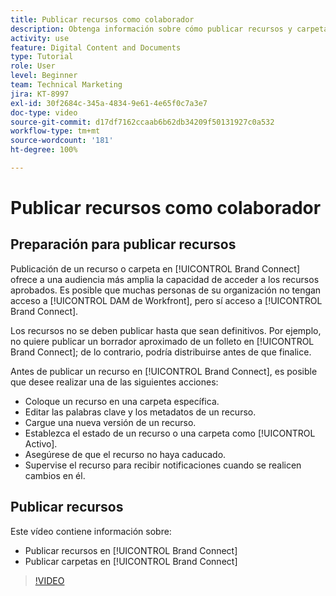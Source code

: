 ```yaml
---
title: Publicar recursos como colaborador
description: Obtenga información sobre cómo publicar recursos y carpetas en [!UICONTROL Brand Connect] en [!UICONTROL DAM de Workfront].
activity: use
feature: Digital Content and Documents
type: Tutorial
role: User
level: Beginner
team: Technical Marketing
jira: KT-8997
exl-id: 30f2684c-345a-4834-9e61-4e65f0c7a3e7
doc-type: video
source-git-commit: d17df7162ccaab6b62db34209f50131927c0a532
workflow-type: tm+mt
source-wordcount: '181'
ht-degree: 100%

---
```


# Publicar recursos como colaborador

## Preparación para publicar recursos

Publicación de un recurso o carpeta en [!UICONTROL Brand Connect] ofrece a una audiencia más amplia la capacidad de acceder a los recursos aprobados. Es posible que muchas personas de su organización no tengan acceso a [!UICONTROL DAM de Workfront], pero sí acceso a [!UICONTROL Brand Connect].

Los recursos no se deben publicar hasta que sean definitivos. Por ejemplo, no quiere publicar un borrador aproximado de un folleto en [!UICONTROL Brand Connect]; de lo contrario, podría distribuirse antes de que finalice.

Antes de publicar un recurso en [!UICONTROL Brand Connect], es posible que desee realizar una de las siguientes acciones:

* Coloque un recurso en una carpeta específica.
* Editar las palabras clave y los metadatos de un recurso.
* Cargue una nueva versión de un recurso.
* Establezca el estado de un recurso o una carpeta como [!UICONTROL Activo].
* Asegúrese de que el recurso no haya caducado.
* Supervise el recurso para recibir notificaciones cuando se realicen cambios en él.

## Publicar recursos

Este vídeo contiene información sobre:

* Publicar recursos en [!UICONTROL Brand Connect]
* Publicar carpetas en [!UICONTROL Brand Connect]

>[!VIDEO](https://video.tv.adobe.com/v/3414412/?quality=12&learn=on&enablevpops&captions=spa)
